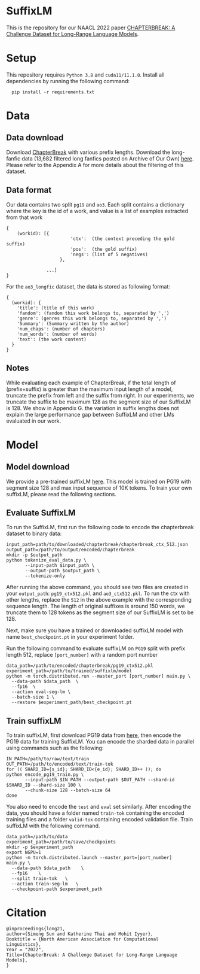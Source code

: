 # SuffixLM

This is the repository for our NAACL 2022 paper [CHAPTERBREAK: A Challenge Dataset for Long-Range Language Models](http://arxiv/).


# Setup

This repository requires `Python 3.8` and  `cuda11/11.1.0`. Install all dependencies by running the following command:
```
  pip install -r requirements.txt
```


# Data

## Data download

Download [ChapterBreak](https://drive.google.com/drive/folders/1JkFHspT56_yRWwXVj47Fw0PzHtitODt5?usp=sharing) with various prefix lengths. Download the long-fanfic data (13,682 filtered long fanfics posted on Archive of Our Own) [here](https://drive.google.com/drive/folders/1Wb5dG6PABOleYGDG9rARVy1nSQ2WhHK2?usp=sharing). Please refer to the Appendix A for more details about the filtering of this dataset.

## Data format

Our data contains two split `pg19` and `ao3`. Each split contains a dictionary where the key is the id of a work, and value is a list of examples extracted from that work
```
{
	(workid): [{
      					'ctx': 	(the context preceding the gold suffix)
      					'pos': 	(the gold suffix)
      					'negs': (list of 5 negatives)
      				}, 

			   ...]
}
```
For the `ao3_longfic` dataset, the data is stored as following format:
```
{
  (workid): {
    'title': (title of this work)
    'fandom': (fandom this work belongs to, separated by ',')
    'genre': (genres this work belongs to, separated by ',')
    'Summary': (Summary written by the author)
    'num_chaps': (number of chapters)
    'num_words': (number of words)
    'text': (the work content)
  }
}
```


## Notes

While evaluating each example of ChapterBreak, if the total length of (prefix+suffix) is greater than the maximum input length of a model, truncate the prefix from left and the suffix from right. In our experiments, we truncate the suffix to be maximum 128 as the segment size of our SuffixLM is 128. We show in Appendix G. the variation in suffix lengths does not explain the large performance gap between SuffixLM and other LMs evaluated in our work.



# Model
## Model download

We provide a pre-trained suffixLM [here](https://drive.google.com/file/d/1eQJABPau-rbeag2_aZI-nrtZaD_HgT0t/view?usp=sharing). This model is trained on PG19 with segment size 128 and max input sequence of 10K tokens. To train your own suffixLM, please read the following sections.

## Evaluate SuffixLM

To run the SuffixLM, first run the following code to encode the chapterbreak dataset to binary data:

```
input_path=path/to/downloaded/chapterbreak/chapterbreak_ctx_512.json
output_path=/path/to/output/encoded/chapterbreak
mkdir -p $output_path
python tokenize_eval_data.py \
       --input-path $input_path \
       --output-path $output_path \
       --tokenize-only
```
After running the above command, you should see two files are created in your `output_path`: `pg19_ctx512.pkl` and `ao3_ctx512.pkl`. To run the ctx with other lengths, replace the `512` in the above example with the corresponding sequence length. The length of original suffixes is around 150 words, we truncate them to 128 tokens as the segment size of our SuffixLM is set to be 128.

Next, make sure you have a trained or downloaded suffixLM model with name `best_checkpoint.pt` in your experiment folder.

Run the following command to evaluate suffixLM on `PG19` split with prefix length 512, replace `[port_number]` with a random port number

```
data_path=/path/to/encoded/chapterbreak/pg19_ctx512.pkl
experiment_path=/path/to/trained/suffixlm/model
python -m torch.distributed.run --master_port [port_number] main.py \
  --data-path $data_path  \
  --fp16  \
  --action eval-seg-lm \
  --batch-size 1 \
  --restore $experiment_path/best_checkpoint.pt 

```

## Train suffixLM

To train suffixLM, first download PG19 data from [here](https://github.com/deepmind/pg19), then encode the PG19 data for training SuffixLM. You can encode the sharded data in parallel using commands such as the following:
```
IN_PATH=/path/to/raw/text/train
OUT_PATH=/path/to/encoded/text/train-tok
for (( SHARD_ID={s_id}; SHARD_ID<{e_id}; SHARD_ID++ )); do
python encode_pg19_train.py \
       --input-path $IN_PATH --output-path $OUT_PATH --shard-id $SHARD_ID --shard-size 100 \
       --chunk-size 128 --batch-size 64
done
```

You also need to encode the `test` and `eval` set similarly. After encoding the data, you should have a folder named `train-tok` containing the encoded training files and a folder `valid-tok` containing encoded validation file.  Train suffixLM with the following command.

```
data_path=/path/to/data
experiment_path=/path/to/save/checkpoints
mkdir -p $experiment_path
export NGPU=1
python -m torch.distributed.launch --master_port=[port_number]  main.py \
  --data-path $data_path    \
  --fp16    \
  --split train-tok   \
  --action train-seg-lm   \
  --checkpoint-path $experiment_path 
```



# Citation

```
@inproceedings{long21,
author={Simeng Sun and Katherine Thai and Mohit Iyyer},
Booktitle = {North American Association for Computational Linguistics},
Year = "2022",
Title={ChapterBreak: A Challenge Dataset for Long-Range Language Models},
}
```
